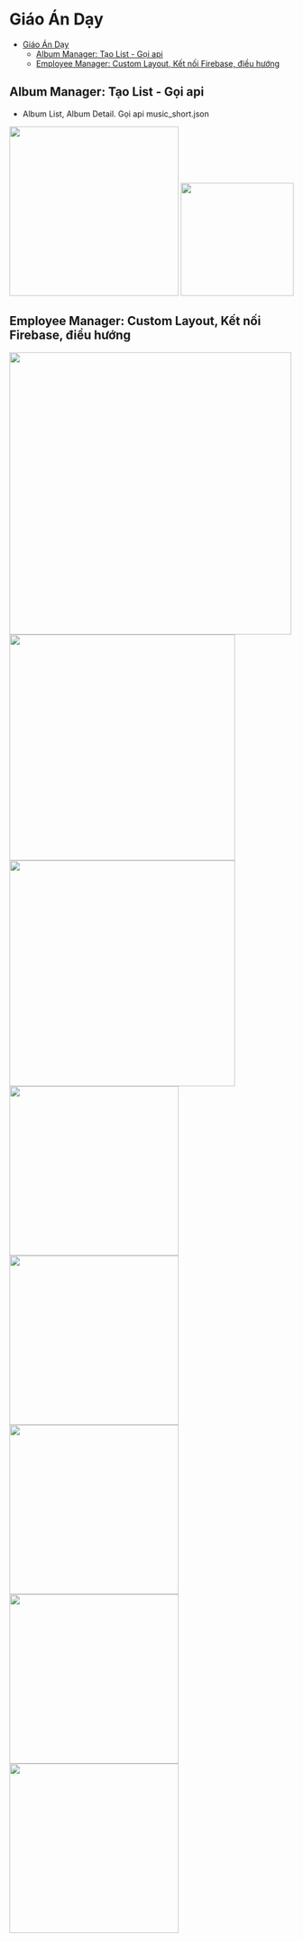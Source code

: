 # Giáo Án Dạy

- [Giáo Án Dạy](#giáo-án-dạy)
  - [Album Manager: Tạo List - Gọi api](#album-manager-tạo-list---gọi-api)
  - [Employee Manager: Custom Layout, Kết nối Firebase, điều hướng](#employee-manager-custom-layout-kết-nối-firebase-điều-hướng)

## Album Manager: Tạo List - Gọi api

- Album List, Album Detail. Gọi api music_short.json

<image src="album_list.png" width="300px">
<image src="album_detail.png" width="200px">

## Employee Manager: Custom Layout, Kết nối Firebase, điều hướng

<image src="connect_firebase.png" width="500px">
<image src="firebase_login_flow.png" width="400px">
<image src="employees.png" width="400px">
<image src="employees_login.png" width="300px">
<image src="employees_login_loading.png" width="300px">
<image src="employees_list.png" width="300px">
<image src="employees_create.png" width="300px">
<image src="employees_edit.png" width="300px">
